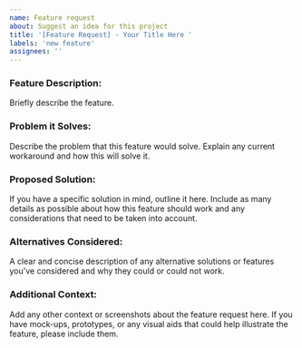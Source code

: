 ```yaml
---
name: Feature request
about: Suggest an idea for this project
title: '[Feature Request] - Your Title Here '
labels: 'new feature'
assignees: ''
---
```


### Feature Description:

Briefly describe the feature.

### Problem it Solves:

Describe the problem that this feature would solve. Explain any current workaround and how this will solve it.

### Proposed Solution:

If you have a specific solution in mind, outline it here. Include as many details as possible about how this feature should work and any considerations that need to be taken into account.

### Alternatives Considered:

A clear and concise description of any alternative solutions or features you've considered and why they could or could not work.

### Additional Context:

Add any other context or screenshots about the feature request here. If you have mock-ups, prototypes, or any visual aids that could help illustrate the feature, please include them.
